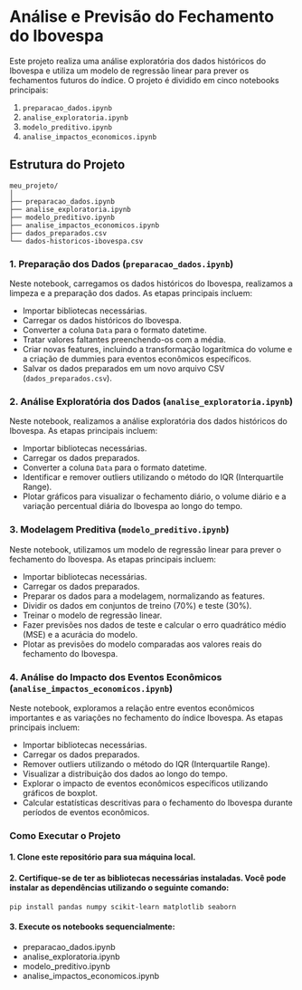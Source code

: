 # Análise e Previsão do Fechamento do Ibovespa

Este projeto realiza uma análise exploratória dos dados históricos do Ibovespa e utiliza um modelo de regressão linear para prever os fechamentos futuros do índice. O projeto é dividido em cinco notebooks principais:

1. `preparacao_dados.ipynb`
2. `analise_exploratoria.ipynb`
3. `modelo_preditivo.ipynb`
4. `analise_impactos_economicos.ipynb`

## Estrutura do Projeto

```plaintext
meu_projeto/
│
├── preparacao_dados.ipynb
├── analise_exploratoria.ipynb
├── modelo_preditivo.ipynb
├── analise_impactos_economicos.ipynb
├── dados_preparados.csv
└── dados-historicos-ibovespa.csv
```

### 1. Preparação dos Dados (`preparacao_dados.ipynb`)

Neste notebook, carregamos os dados históricos do Ibovespa, realizamos a limpeza e a preparação dos dados. As etapas principais incluem:

- Importar bibliotecas necessárias.
- Carregar os dados históricos do Ibovespa.
- Converter a coluna `Data` para o formato datetime.
- Tratar valores faltantes preenchendo-os com a média.
- Criar novas features, incluindo a transformação logarítmica do volume e a criação de dummies para eventos econômicos específicos.
- Salvar os dados preparados em um novo arquivo CSV (`dados_preparados.csv`).

### 2. Análise Exploratória dos Dados (`analise_exploratoria.ipynb`)

Neste notebook, realizamos a análise exploratória dos dados históricos do Ibovespa. As etapas principais incluem:

- Importar bibliotecas necessárias.
- Carregar os dados preparados.
- Converter a coluna `Data` para o formato datetime.
- Identificar e remover outliers utilizando o método do IQR (Interquartile Range).
- Plotar gráficos para visualizar o fechamento diário, o volume diário e a variação percentual diária do Ibovespa ao longo do tempo.

### 3. Modelagem Preditiva (`modelo_preditivo.ipynb`)

Neste notebook, utilizamos um modelo de regressão linear para prever o fechamento do Ibovespa. As etapas principais incluem:

- Importar bibliotecas necessárias.
- Carregar os dados preparados.
- Preparar os dados para a modelagem, normalizando as features.
- Dividir os dados em conjuntos de treino (70%) e teste (30%).
- Treinar o modelo de regressão linear.
- Fazer previsões nos dados de teste e calcular o erro quadrático médio (MSE) e a acurácia do modelo.
- Plotar as previsões do modelo comparadas aos valores reais do fechamento do Ibovespa.

### 4. Análise do Impacto dos Eventos Econômicos (`analise_impactos_economicos.ipynb`)

Neste notebook, exploramos a relação entre eventos econômicos importantes e as variações no fechamento do índice Ibovespa. As etapas principais incluem:

- Importar bibliotecas necessárias.
- Carregar os dados preparados.
- Remover outliers utilizando o método do IQR (Interquartile Range).
- Visualizar a distribuição dos dados ao longo do tempo.
- Explorar o impacto de eventos econômicos específicos utilizando gráficos de boxplot.
- Calcular estatísticas descritivas para o fechamento do Ibovespa durante períodos de eventos econômicos.

### Como Executar o Projeto

#### 1. Clone este repositório para sua máquina local.

#### 2. Certifique-se de ter as bibliotecas necessárias instaladas. Você pode instalar as dependências utilizando o seguinte comando:
```plaintext
pip install pandas numpy scikit-learn matplotlib seaborn
```

#### 3. Execute os notebooks sequencialmente:
- preparacao_dados.ipynb
- analise_exploratoria.ipynb
- modelo_preditivo.ipynb
- analise_impactos_economicos.ipynb

